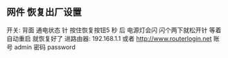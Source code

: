 ## 网件 恢复出厂设置
开关: 背面 
通电状态 针 按住恢复按钮5 秒 后  电源灯会闪  闪个两下就松开针
等着  自动重启  就恢复好了
进路由器: 192.168.1.1 或者  http://www.routerlogin.net
账号 admin  密码 password